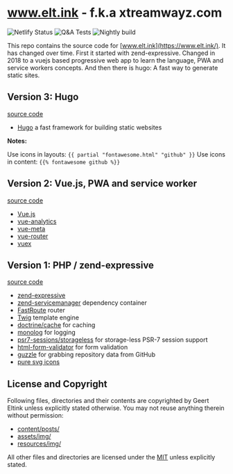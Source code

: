# www.elt.ink - f.k.a xtreamwayz.com

![Netlify Status](https://api.netlify.com/api/v1/badges/ccb7030a-d423-436b-831d-21a6eabfaa8f/deploy-status)
![Q&A Tests](https://github.com/geerteltink/www.elt.ink/workflows/test/badge.svg)
![Nightly build](https://github.com/geerteltink/www.elt.ink/workflows/nightly/badge.svg)

This repo contains the source code for [www.elt.ink](https://www.elt.ink/). It
has changed over time. First it started with zend-expressive. Changed in 2018
to a vuejs based progressive web app to learn the language, PWA and service
workers concepts. And then there is hugo: A fast way to generate static sites.

## Version 3: Hugo

[source code](https://github.com/geerteltink/www.elt.ink/tree/master)

- [Hugo](https://gohugo.io/) a fast framework for building static websites

**Notes:**

Use icons in layouts: `{{ partial "fontawesome.html" "github" }}`
Use icons in content: `{{% fontawesome github %}}`

## Version 2: Vue.js, PWA and service worker

[source code](https://github.com/geerteltink/www.elt.ink/tree/vuejs)

- [Vue.js](https://www.npmjs.com/package/vue)
- [vue-analytics](https://www.npmjs.com/package/vue-analytics)
- [vue-meta](https://www.npmjs.com/package/vue-meta)
- [vue-router](https://www.npmjs.com/package/vue-router)
- [vuex](https://www.npmjs.com/package/vuex)

## Version 1: PHP / zend-expressive

[source code](https://github.com/geerteltink/www.elt.ink/tree/expressive)

- [zend-expressive](https://github.com/zendframework/zend-expressive)
- [zend-servicemanager](https://github.com/zendframework/zend-servicemanager) dependency container
- [FastRoute](https://github.com/nikic/FastRoute) router
- [Twig](https://github.com/twigphp/Twig) template engine
- [doctrine/cache](https://github.com/doctrine/cache) for caching
- [monolog](https://github.com/monolog/monolog) for logging
- [psr7-sessions/storageless](https://github.com/psr7-sessions/storageless) for storage-less PSR-7 session support
- [html-form-validator](https://github.com/geerteltink/html-form-validator) for form validation
- [guzzle](https://github.com/guzzlehttp/guzzle) for grabbing repository data from GitHub
- [pure svg icons](https://icomoon.io/)

## License and Copyright

Following files, directories and their contents are copyrighted by Geert Eltink
unless explicitly stated otherwise. You may not reuse anything therein without
permission:

- [content/posts/](/data/posts)
- [assets/img/](resources/public/img)
- [resources/img/](public/assets/img)

All other files and directories are licensed under the [MIT](http://www.opensource.org/licenses/mit-license.php)
unless explicitly stated.
